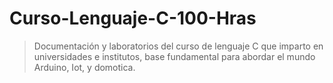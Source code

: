 # Curso-Lenguaje-C-100-Hras
>Documentación y laboratorios del curso de lenguaje C que imparto en universidades e institutos, base fundamental para abordar el mundo Arduino, Iot, y domotica.
